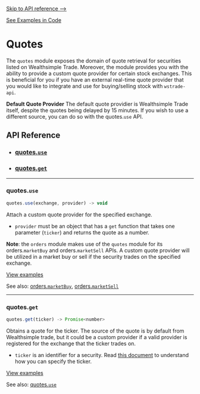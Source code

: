 
[Skip to API reference -->](#api-reference)

[See Examples in Code](/docs/quotes/examples.js)

Quotes
===
The `quotes` module exposes the domain of quote retrieval for securities listed on Wealthsimple Trade. Moreover, the module provides you with the ability to provide a custom quote provider for certain stock exchanges. This is beneficial for you if you have an external real-time quote provider that you would like to integrate and use for buying/selling stock with `wstrade-api`. 

**Default Quote Provider**
The default quote providier is Wealthsimple Trade itself, despite the quotes being delayed by 15 minutes. If you wish to use a different source, you can do so with the quotes.`use` API.

<a id="#api-reference"></a>

API Reference
---
* ### [quotes.`use`](#quotes-use)
* ### [quotes.`get`](#quotes-get)
---

<a id="quotes-use"></a>
### quotes.`use`

```javascript
quotes.use(exchange, provider) -> void
```
Attach a custom quote provider for the specified exchange.
* `provider` must be an object that has a `get` function that takes one parameter (`ticker`) and returns the quote as a number.

**Note**: the `orders` module makes use of the `quotes` module for its orders.`marketBuy` and orders.`marketSell` APIs. A custom quote provider will be utilized in a market buy or sell if the security trades on the specified exchange.

[View examples](/docs/quotes/examples.js)

See also: [orders.`marketBuy`](/docs/orders/README.md#orders-marketBuy), [orders.`marketSell`](/docs/orders/README.md#orders-marketSell)

---

<a id="quotes-get"></a>
### quotes.`get`

```javascript
quotes.get(ticker) -> Promise<number>
```
Obtains a quote for the ticker. The source of the quote is by default from Wealthsimple trade, but it could be a custom provider if a valid provider is registered for the exchange that the ticker trades on.
* `ticker` is an identifier for a security. Read [this document](/docs/ticker.md) to understand how you can specify the ticker.

[View examples](/docs/quotes/examples.js)

See also: [quotes.`use`](#quotes-use)
